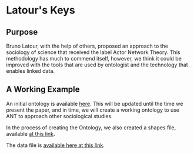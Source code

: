 # Latour's Keys

## Purpose

Bruno Latour, with the help of others, proposed an approach to the sociology of
science that received the label Actor Network Theory. This methodology has much
to commend itself, however, we think it could be improved with the tools that
are used by ontologist and the technology that enables linked data.

## A Working Example

An initial ontology is available
[here](https://e2dubba.github.io/latours-keys/ontology/v1). This will be
updated until the time we present the paper, and in time, we will create a
working ontology to use ANT to approach other sociological studies.

In the process of creating the Ontology, we also created a shapes file,
available [at this link](https://e2dubba.github.io/latours-keys/shapes/latours_keys.shapes.html).

The data file is [available here at this
link](https://e2dubba.github.io/latours-keys/data/latours_keys.data.html).

